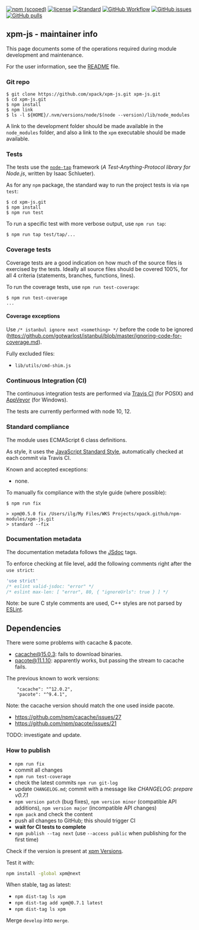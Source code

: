 [![npm (scoped)](https://img.shields.io/npm/v/xpm.svg)](https://www.npmjs.com/package/xpm)
[![license](https://img.shields.io/github/license/xpack/xpm-js.svg)](https://github.com/xpack/xpm-js/blob/master/LICENSE)
[![Standard](https://img.shields.io/badge/code_style-standard-brightgreen.svg)](https://standardjs.com/)
[![GitHub Workflow](https:/github.com/xpack/xpm-js/workflows/Node.js%20CI%20on%20Push/badge.svg)](https://github.com/xpack/xpm-js/actions)
[![GitHub issues](https://img.shields.io/github/issues/xpack/xpm-js.svg)](https://github.com/xpack/xpm-js/issues)
[![GitHub pulls](https://img.shields.io/github/issues-pr/xpack/xpm-js.svg)](https://github.com/xpack/xpm-js/pulls)

## xpm-js - maintainer info

This page documents some of the operations required during module
development and maintenance.

For the user information, see the
[README](https://github.com/xpack/xpm-js/blob/master/README.md) file.

### Git repo

```console
$ git clone https://github.com/xpack/xpm-js.git xpm-js.git
$ cd xpm-js.git
$ npm install
$ npm link
$ ls -l ${HOME}/.nvm/versions/node/$(node --version)/lib/node_modules
```

A link to the development folder should be made available in the
`node_modules` folder, and also a link to the `xpm` executable should
be made available.

### Tests

The tests use the [`node-tap`](http://www.node-tap.org) framework
(_A Test-Anything-Protocol library for Node.js_, written by Isaac Schlueter).

As for any `npm` package, the standard way to run the project tests is
via `npm test`:

```console
$ cd xpm-js.git
$ npm install
$ npm run test
```

To run a specific test with more verbose output, use `npm run tap`:

```console
$ npm run tap test/tap/...
```

### Coverage tests

Coverage tests are a good indication on how much of the source files is
exercised by the tests. Ideally all source files should be covered 100%,
for all 4 criteria (statements, branches, functions, lines).

To run the coverage tests, use `npm run test-coverage`:

```console
$ npm run test-coverage
...
```

#### Coverage exceptions

Use `/* istanbul ignore next <something> */` before the code to be ignored
(https://github.com/gotwarlost/istanbul/blob/master/ignoring-code-for-coverage.md).

Fully excluded files:

- `lib/utils/cmd-shim.js`

### Continuous Integration (CI)

The continuous integration tests are performed via
[Travis CI](https://travis-ci.org/xpack/xpm-js) (for POSIX) and
[AppVeyor](https://ci.appveyor.com/project/ilg-ul/xpm-js) (for Windows).

The tests are currently performed with node 10, 12.

### Standard compliance

The module uses ECMAScript 6 class definitions.

As style, it uses the [JavaScript Standard Style](https://standardjs.com/),
automatically checked at each commit via Travis CI.

Known and accepted exceptions:

- none.

To manually fix compliance with the style guide (where possible):

```console
$ npm run fix

> xpm@0.5.0 fix /Users/ilg/My Files/WKS Projects/xpack.github/npm-modules/xpm-js.git
> standard --fix

```

### Documentation metadata

The documentation metadata follows the [JSdoc](http://usejsdoc.org) tags.

To enforce checking at file level, add the following comments right after
the `use strict`:

```js
'use strict'
/* eslint valid-jsdoc: "error" */
/* eslint max-len: [ "error", 80, { "ignoreUrls": true } ] */
```

Note: be sure C style comments are used, C++ styles are not parsed by
[ESLint](http://eslint.org).

## Dependencies

There were some problems with cacache & pacote.

- cacache@15.0.3: fails to download binaries.
- pacote@11.1.10: apparently works, but passing the stream to cacache fails.

The previous known to work versions:

```
    "cacache": "^12.0.2",
    "pacote": "^9.4.1",
```

Note: the cacache version should match the one used inside pacote.

- https://github.com/npm/cacache/issues/27
- https://github.com/npm/pacote/issues/21

TODO: investigate and update.

### How to publish

- `npm run fix`
- commit all changes
- `npm run test-coverage`
- check the latest commits `npm run git-log`
- update `CHANGELOG.md`; commit with a message like _CHANGELOG: prepare v0.7.1_
- `npm version patch` (bug fixes), `npm version minor` (compatible API
  additions), `npm version major` (incompatible API changes)
- `npm pack` and check the content
- push all changes to GitHub; this should trigger CI
- **wait for CI tests to complete**
- `npm publish --tag next` (use `--access public` when publishing for the first time)

Check if the version is present at
[xpm Versions](https://www.npmjs.com/package/xpm?activeTab=versions).

Test it with:

```bash
npm install -global xpm@next
```

When stable, tag as latest:

- `npm dist-tag ls xpm`
- `npm dist-tag add xpm@0.7.1 latest`
- `npm dist-tag ls xpm`

Merge `develop` into `merge`.
